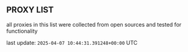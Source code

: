 ## PROXY LIST

all proxies in this list were collected from open sources and tested for functionality

last update: `2025-04-07 10:44:31.391248+00:00` UTC